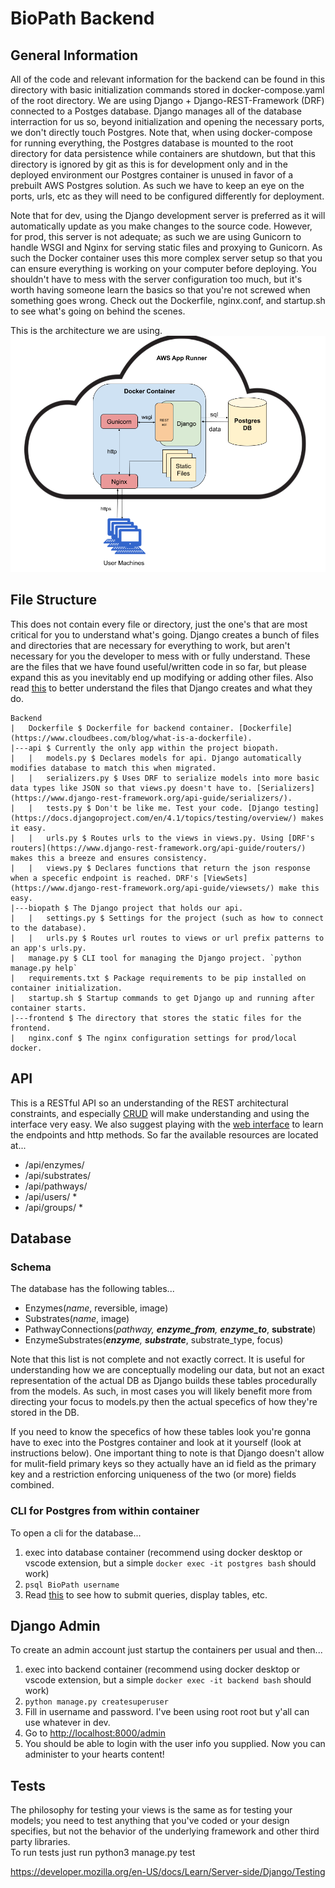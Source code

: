 # BioPath Backend
## General Information
All of the code and relevant information for the backend can be found in this directory with basic initialization commands stored in docker-compose.yaml of the root directory. We are using Django + Django-REST-Framework (DRF) connected to a Postges database. Django manages all of the database interraction for us so, beyond initialization and opening the necessary ports, we don't directly touch Postgres. Note that, when using docker-compose for running everything, the Postgres database is mounted to the root directory for data persistence while containers are shutdown, but that this directory is ignored by git as this is for development only and in the deployed environment our Postgres container is unused in favor of a prebuilt AWS Postgres solution. As such we have to keep an eye on the ports, urls, etc as they will need to be configured differently for deployment.

Note that for dev, using the Django development server is preferred as it will automatically update as you make changes to the source code. However, for prod, this server is not adequate; as such we are using Gunicorn to handle WSGI and Nginx for serving static files and proxying to Gunicorn. As such the Docker container uses this more complex server setup so that you can ensure everything is working on your computer before deploying. You shouldn't have to mess with the server configuration too much, but it's worth having someone learn the basics so that you're not screwed when something goes wrong. Check out the Dockerfile, nginx.conf, and startup.sh to see what's going on behind the scenes.

This is the architecture we are using.  
![Architecture Diagram](architecture-diagram.png)

## File Structure
This does not contain every file or directory, just the one's that are most critical for you to understand what's going. Django creates a bunch of files and directories that are necessary for everything to work, but aren't necessary for you the developer to mess with or fully understand. These are the files that we have found useful/written code in so far, but please expand this as you inevitably end up modifying or adding other files. Also read [this](https://techvidvan.com/tutorials/django-project-structure-layout/) to better understand the files that Django creates and what they do.

```
Backend
|   Dockerfile $ Dockerfile for backend container. [Dockerfile](https://www.cloudbees.com/blog/what-is-a-dockerfile).  
|---api $ Currently the only app within the project biopath.  
|   |   models.py $ Declares models for api. Django automatically modifies database to match this when migrated.  
|   |   serializers.py $ Uses DRF to serialize models into more basic data types like JSON so that views.py doesn't have to. [Serializers](https://www.django-rest-framework.org/api-guide/serializers/).  
|   |   tests.py $ Don't be like me. Test your code. [Django testing](https://docs.djangoproject.com/en/4.1/topics/testing/overview/) makes it easy.  
|   |   urls.py $ Routes urls to the views in views.py. Using [DRF's routers](https://www.django-rest-framework.org/api-guide/routers/) makes this a breeze and ensures consistency.  
|   |   views.py $ Declares functions that return the json response when a specefic endpoint is reached. DRF's [ViewSets](https://www.django-rest-framework.org/api-guide/viewsets/) make this easy.  
|---biopath $ The Django project that holds our api.  
|   |   settings.py $ Settings for the project (such as how to connect to the database).  
|   |   urls.py $ Routes url routes to views or url prefix patterns to an app's urls.py.  
|   manage.py $ CLI tool for managing the Django project. `python manage.py help`  
|   requirements.txt $ Package requirements to be pip installed on container initialization.  
|   startup.sh $ Startup commands to get Django up and running after container starts.  
|---frontend $ The directory that stores the static files for the frontend.  
|   nginx.conf $ The nginx configuration settings for prod/local docker.  
```

## API
This is a RESTful API so an understanding of the REST architectural constraints, and especially [CRUD](https://www.codecademy.com/article/what-is-crud) will make understanding and using the interface very easy. We also suggest playing with the [web interface](http://localhost:8000/api) to learn the endpoints and http methods.
So far the available resources are located at...
* /api/enzymes/
* /api/substrates/
* /api/pathways/
* /api/users/ *
* /api/groups/ *

## Database
### Schema
The database has the following tables...
* Enzymes(*name*, reversible, image)
* Substrates(*name*, image)
* PathwayConnections(*pathway, **enzyme_from**, **enzyme_to***, **substrate**)
* EnzymeSubstrates(***enzyme**, **substrate***, substrate_type, focus)

Note that this list is not complete and not exactly correct. It is useful for understanding how we are conceptually modeling our data, but not an exact representation of the actual DB as Django builds these tables procedurally from the models. As such, in most cases you will likely benefit more from directing your focus to models.py then the actual specefics of how they're stored in the DB.

If you need to know the specefics of how these tables look you're gonna have to exec into the Postgres container and look at it yourself (look at instructions below). One important thing to note is that Django doesn't allow for mulit-field primary keys so they actually have an id field as the primary key and a restriction enforcing uniqueness of the two (or more) fields combined.

### CLI for Postgres from within container
To open a cli for the database...
1. exec into database container (recommend using docker desktop or vscode extension, but a simple `docker exec -it postgres bash` should work)
1. `psql BioPath username`
1. Read [this](https://tomcam.github.io/postgres/#getting-information-about-databases) to see how to submit queries, display tables, etc.

## Django Admin
To create an admin account just startup the containers per usual and then...
1. exec into backend container (recommend using docker desktop or vscode extension, but a simple `docker exec -it backend bash` should work)
1. `python manage.py createsuperuser`
1. Fill in username and password. I've been using root root but y'all can use whatever in dev.
1. Go to [http://localhost:8000/admin](http://localhost:8000/admin)
1. You should be able to login with the user info you supplied. Now you can administer to your hearts content!

## Tests
The philosophy for testing your views is the same as for testing your
models; you need to test anything that you've coded or your design 
specifies, but not the behavior of the underlying framework and other 
third party libraries.  
To run tests just run python3 manage.py test

https://developer.mozilla.org/en-US/docs/Learn/Server-side/Django/Testing